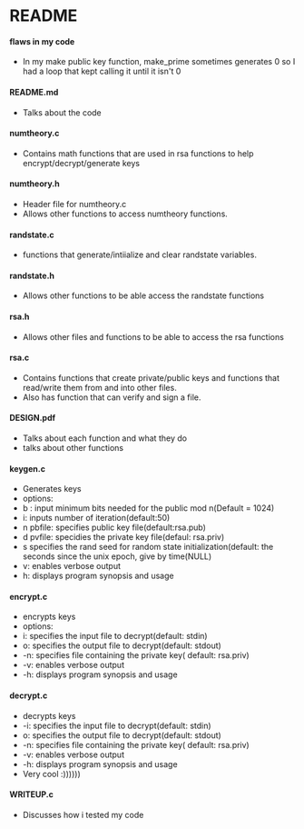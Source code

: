 # README

#### flaws in my code
* In my make public key function, make_prime sometimes generates 0 so I had a loop that kept calling it until it isn't 0

#### README.md
* Talks about the code

#### numtheory.c
* Contains math functions that are used in rsa functions to help encrypt/decrypt/generate keys

#### numtheory.h
* Header file for numtheory.c 
* Allows other functions to access numtheory functions.

#### randstate.c
* functions that generate/intiialize and clear randstate variables.

#### randstate.h
* Allows other functions to be able access the randstate functions

#### rsa.h
* Allows other files and functions to be able to access the rsa functions

#### rsa.c
* Contains functions that create private/public keys and functions that read/write them from and into other files.
* Also has function that can verify and sign a file.

#### DESIGN.pdf
* Talks about each function and what they do
* talks about other functions

#### keygen.c
* Generates keys
* options:
* b : input minimum bits needed for the public mod n(Default = 1024)
* i: inputs number of iteration(default:50)
* n pbfile: specifies public key file(default:rsa.pub)
* d pvfile: specidies the private key file(defaul: rsa.priv)
* s specifies the rand seed for random state initialization(default: the seconds since the unix epoch, give by time(NULL)
* v: enables verbose output
* h: displays program synopsis and usage


#### encrypt.c
* encrypts keys
* options:
* i: specifies the input file to decrypt(default: stdin)
* o: specifies the output file to decrypt(default: stdout)
* -n: specifies file containing the private key( default: rsa.priv)
* -v: enables verbose output
* -h: displays program synopsis and usage


#### decrypt.c
* decrypts keys
* -i: specifies the input file to decrypt(default: stdin)
* o: specifies the output file to decrypt(default: stdout)
* -n: specifies file containing the private key( default: rsa.priv)
* -v: enables verbose output
* -h: displays program synopsis and usage
* Very cool :))))))

#### WRITEUP.c
* Discusses how i tested my code




